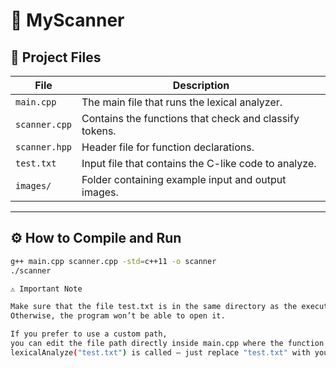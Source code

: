 # 🧠 MyScanner

## 📁 Project Files
| File | Description |
|------|--------------|
| `main.cpp` | The main file that runs the lexical analyzer. |
| `scanner.cpp` | Contains the functions that check and classify tokens. |
| `scanner.hpp` | Header file for function declarations. |
| `test.txt` | Input file that contains the C-like code to analyze. |
| `images/` | Folder containing example input and output images. |

---

## ⚙️ How to Compile and Run
```bash
g++ main.cpp scanner.cpp -std=c++11 -o scanner
./scanner

⚠️ Important Note

Make sure that the file test.txt is in the same directory as the executable.
Otherwise, the program won’t be able to open it.

If you prefer to use a custom path,
you can edit the file path directly inside main.cpp where the function
lexicalAnalyze("test.txt") is called — just replace "test.txt" with your full path.
